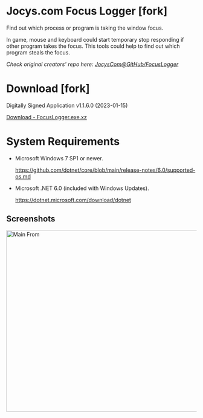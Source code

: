 # Jocys.com Focus Logger [fork]

Find out which process or program is taking the window focus.

In game, mouse and keyboard could start temporary stop responding if other program takes the focus. This tools could help to find out which program steals the focus.

_Check original creators' repo here: [JocysCom@GitHub/FocusLogger](https://github.com/JocysCom/FocusLogger)_

# Download [fork]

Digitally Signed Application v1.1.6.0 (2023-01-15)

[Download - FocusLogger.exe.xz](https://github.com/Wruktarr/FocusLogger.fork/releases/download/1.1.6_fork/FocusLogger.exe.xz)

# System Requirements

- Microsoft Windows 7 SP1 or newer.

  https://github.com/dotnet/core/blob/main/release-notes/6.0/supported-os.md
- Microsoft .NET 6.0 (included with Windows Updates).

  https://dotnet.microsoft.com/download/dotnet

## Screenshots

<img alt="Main From" src="FocusLogger/Documents/Images/JocysCom.FocusLogger.png" width="700" height="480">

